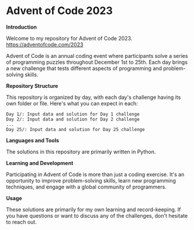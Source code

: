 # Advent of Code 2023

**Introduction**

Welcome to my repository for Advent of Code 2023. https://adventofcode.com/2023

Advent of Code is an annual coding event where participants solve a series of programming puzzles throughout December 1st to 25th. Each day brings a new challenge that tests different aspects of programming and problem-solving skills.


**Repository Structure**

This repository is organized by day, with each day's challenge having its own folder or file. Here's what you can expect in each:

    Day 1/: Input data and solution for Day 1 challenge
    Day 2/: Input data and solution for Day 2 challenge
    ...
    Day 25/: Input data and solution for Day 25 challenge



**Languages and Tools**

The solutions in this repository are primarily written in Python. 



**Learning and Development**

Participating in Advent of Code is more than just a coding exercise. It's an opportunity to improve problem-solving skills, learn new programming techniques, and engage with a global community of programmers.



**Usage**

These solutions are primarily for my own learning and record-keeping. If you have questions or want to discuss any of the challenges, don't hesitate to reach out.
